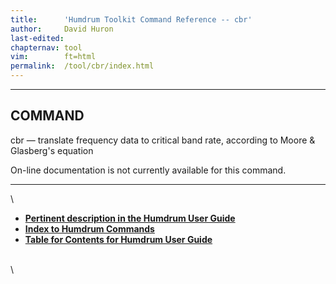 ```yaml
---
title:		'Humdrum Toolkit Command Reference -- cbr'
author:		David Huron
last-edited:	
chapternav:	tool
vim:		ft=html
permalink:	/tool/cbr/index.html
---
```


------------------------------------------------------------------------

## COMMAND ##

<span class="tool">cbr</span> &mdash; translate frequency data to critical band rate, according to
Moore & Glasberg's equation

On-line documentation is not currently available for this command.

------------------------------------------------------------------------

\

-   [**Pertinent description in the Humdrum User
    Guide**](../guide34.html#Interval_Vectors_Using_the_iv_Command)
-   [**Index to Humdrum Commands**](../commands.toc.html)
-   [**Table for Contents for Humdrum User Guide**](../guide.toc.html)

\
\
